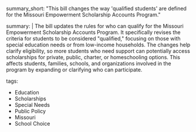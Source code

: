 summary_short: "This bill changes the way 'qualified students' are defined for the Missouri Empowerment Scholarship Accounts Program."

summary: |
  The bill updates the rules for who can qualify for the Missouri Empowerment Scholarship Accounts Program. It specifically revises the criteria for students to be considered "qualified," focusing on those with special education needs or from low-income households. The changes help clarify eligibility, so more students who need support can potentially access scholarships for private, public, charter, or homeschooling options. This affects students, families, schools, and organizations involved in the program by expanding or clarifying who can participate.

tags:
  - Education
  - Scholarships
  - Special Needs
  - Public Policy
  - Missouri
  - School Choice
